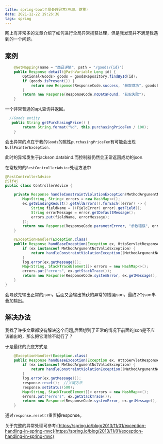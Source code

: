 ```yaml
---
title: spring-boot全局处理异常(兜底、防重)
date: 2021-12-22 19:26:38
tags: spring
---
```


网上有非常多的文章介绍了如何进行全局异常捕获处理，但是我发现并不满足我遇到的一个问题。

<!--more-->

## 案例

```java
    @GetMapping(name = "商品详情", path = "/goods/{id}")
    public Response detail(@PathVariable Long id) {
        Optional<Goods> goods = goodsRepository.findById(id);
        if (goods.isPresent()) {
            return new Response(ResponseCode.success, "获取成功", goods);
        }
        return new Response(ResponseCode.noDataFound, "获取失败");
    }
```

一个非常普通的api,查询并返回。

```java
  //Goods entity
   public String getPurchasingPrice() {
        return String.format("%d", this.purchasingPriceFen / 100);
    }
```

会出异常的点在于我的`Goods`的属性`purchasingPriceFen`有可能会出现`NullPointerException`.

此时的异常发生于jackson.databind.而控制器仍然会正常返回成功的json.

在常规的的`RestControllerAdvice`处理方法中

```java
@RestControllerAdvice
@Slf4j
public class ControllerAdvice {

    private Response handleConstraintViolationException(MethodArgumentNotValidException ex) {
        Map<String, String> errors = new HashMap<>();
        ex.getBindingResult().getAllErrors().forEach((error) -> {
            String fieldName = ((FieldError) error).getField();
            String errorMessage = error.getDefaultMessage();
            errors.put(fieldName, errorMessage);
        });
        return new Response(ResponseCode.parametrErrror, "参数错误", errors);
    }

    @ExceptionHandler(Exception.class)
    public Response handBaseException(Exception ex, HttpServletResponse response) {
        if (ex instanceof MethodArgumentNotValidException) {
            return handleConstraintViolationException((MethodArgumentNotValidException) ex);
        }
        log.error(ex.getMessage());
        Map<String, StackTraceElement[]> errors = new HashMap<>();
        errors.put("errors", ex.getStackTrace());
        return new Response(ResponseCode.systemError, ex.getMessage(), errors);
    }
}
```

会导致先输出正常的json，后面又会输出捕获的异常的错误json，最终2个json串叠加输出。

## 解决办法

我找了许多文章都没有解决这个问题,后面想到了正常的情况下前面的json是不应该输出的，那么把它清除不就行了？

于是最终的兜底方式是

```java
    @ExceptionHandler(Exception.class)
    public Response handBaseException(Exception ex, HttpServletResponse response) throws Exception {
        if (ex instanceof MethodArgumentNotValidException) {
            return handleConstraintViolationException((MethodArgumentNotValidException) ex);
        }
        log.error(ex.getMessage());
        response.reset();  //关键方法
        response.setStatus(500);
        Map<String, StackTraceElement[]> errors = new HashMap<>();
        errors.put("errors", ex.getStackTrace());
        return new Response(ResponseCode.systemError, ex.getMessage(), errors);
    }
```

通过`response.reset()`重置掉response。

关于完整的异常处理可参考:[https://spring.io/blog/2013/11/01/exception-handling-in-spring-mvc](https://spring.io/blog/2013/11/01/exception-handling-in-spring-mvc)
